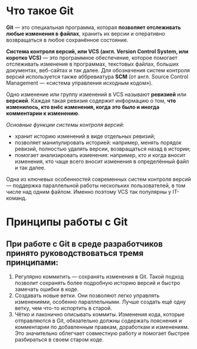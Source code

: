 # Что такое Git

**Git** — это специальная программа, которая **позволяет отслеживать любые изменения в файлах**, хранить их версии и 
оперативно возвращаться в любое сохранённое состояние. 

**Система контроля версий, или VCS (англ. Version Control System, или коротко VCS)** — это программное обеспечение, которое помогает отслеживать изменения в программах, 
текстовых файлах, больших документах, веб-сайтах и так далее. 
Для обозначения систем контроля версий используется также аббревиатура **SCM**  (от англ. Source Control Management — «система управления исходным кодом»).



Одно изменение или группу изменений в VCS называют __ревизией__ или __версией__. Каждая такая ревизия содержит информацию о том, 
**что изменилось, кто внёс изменения, когда это было и иногда комментарии к изменению**.


*Основные функции системы контроля версий:*

- хранит историю изменений в виде отдельных ревизий;
- позволяет манипулировать историей: например, менять порядок ревизий, полностью удалять версии, возвращаться назад в истории;
- помогает анализировать изменения: например, кто и когда вносит изменения, кто чаще всего вносит изменения в определённый файл и так далее.


Одна из ключевых особенностей современных систем контроля версий — поддержка параллельной работы нескольких пользователей, в том числе над одним файлом. Именно поэтому VCS так популярны у IT-команд.

# Принципы работы с Git

## При работе с Git в среде разработчиков принято руководствоваться тремя принципами:

1. Регулярно коммитить ― сохранять изменения в Git. Такой подход позволит сохранять более подробную историю версий и быстро замечать ошибки в коде.
2. Создавать новые ветки. Они позволяют легко управлять изменениями, особенно параллельными. Лучше создать ещё одну ветку, чем что-то испортить в старой.
3. Чётко и лаконично описывать коммиты. Изменения кода, которые отправляются в Git, обязательно должны содержать пояснения и комментарии по добавленным правкам, доработкам и изменениям. Это значительно облегчает совместную работу и помогает быстрее разбираться в своем старом коде.
